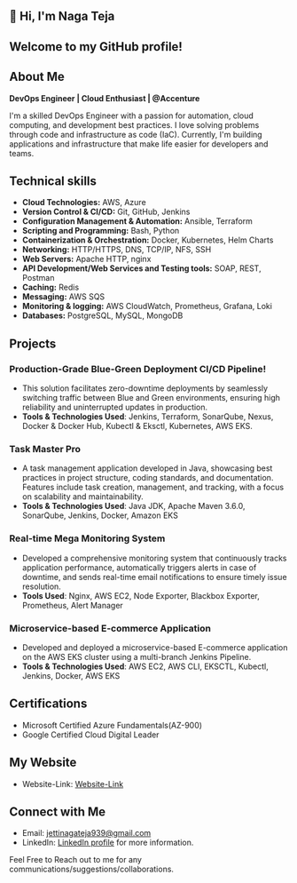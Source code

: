 ## **👋 Hi, I'm Naga Teja**

## **Welcome to my GitHub profile!**

## **About Me** 
**DevOps Engineer | Cloud Enthusiast | @Accenture**

I'm a skilled DevOps Engineer with a passion for automation, cloud computing, and development best practices. I love solving problems through code and infrastructure as code (IaC). Currently, I'm building applications and infrastructure that make life easier for developers and teams.

## **Technical skills**
 * **Cloud Technologies:** AWS, Azure
 * **Version Control & CI/CD:** Git, GitHub, Jenkins
 * **Configuration Management & Automation:** Ansible, Terraform
 * **Scripting and Programming:** Bash, Python
 * **Containerization & Orchestration:** Docker, Kubernetes, Helm Charts
 * **Networking:** HTTP/HTTPS, DNS, TCP/IP, NFS, SSH
 * **Web Servers:** Apache HTTP, nginx
 * **API Development/Web Services and Testing tools:** SOAP, REST, Postman
 * **Caching:** Redis
 * **Messaging:** AWS SQS
 * **Monitoring & logging:** AWS CloudWatch, Prometheus, Grafana, Loki
 * **Databases:** PostgreSQL, MySQL, MongoDB

## **Projects**

### **Production-Grade Blue-Green Deployment CI/CD Pipeline!**

* This solution facilitates zero-downtime deployments by seamlessly switching traffic between Blue and Green environments, ensuring high reliability and uninterrupted updates in production.
* **Tools & Technologies Used**: Jenkins, Terraform, SonarQube, Nexus, Docker & Docker Hub, Kubectl & Eksctl, Kubernetes, AWS EKS.

### **Task Master Pro**
* A task management application developed in Java, showcasing best practices in project structure, coding standards, and documentation. Features include task creation, management, and tracking, with a focus on scalability and maintainability.
* **Tools & Technologies Used**: Java JDK, Apache Maven 3.6.0, SonarQube, Jenkins, Docker, Amazon EKS <br>

### **Real-time Mega Monitoring System**
* Developed a comprehensive monitoring system that continuously tracks application performance, automatically triggers alerts in case of downtime, and sends real-time email notifications to ensure timely issue resolution.
* **Tools Used**: Nginx, AWS EC2, Node Exporter, Blackbox Exporter, Prometheus, Alert Manager <br>

### **Microservice-based E-commerce Application**
* Developed and deployed a microservice-based E-commerce application on the AWS EKS cluster using a multi-branch Jenkins Pipeline.
* **Tools & Technologies Used**: AWS EC2, AWS CLI, EKSCTL, Kubectl, Jenkins, Docker, AWS EKS


## **Certifications**
   * Microsoft Certified Azure Fundamentals(AZ-900)
   * Google Certified Cloud Digital Leader

## **My Website**
   * Website-Link: [Website-Link](http://techyteja.unaux.com/)

## **Connect with Me**
   * Email: jettinagateja939@gmail.com
   * LinkedIn: [LinkedIn profile](https://www.linkedin.com/in/naga-teja-jetti/) for more information.


 Feel Free to Reach out to me for any communications/suggestions/collaborations.
